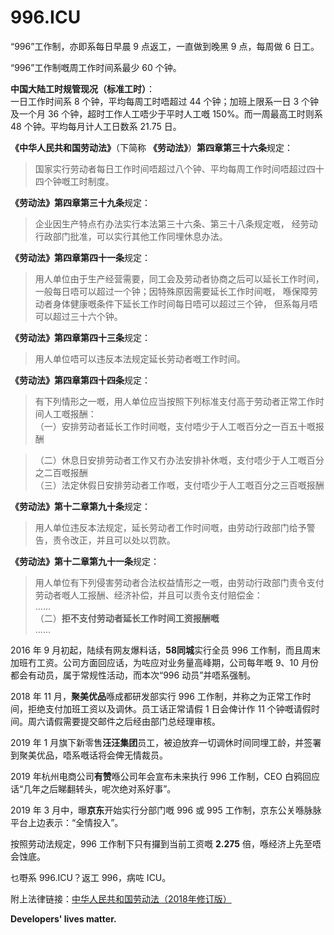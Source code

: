 996.ICU
===

“996”工作制，亦即系每日早晨 9 点返工，一直做到晚黑 9 点，每周做 6 日工。

“996”工作制嘅周工作时间系最少 60 个钟。

**中国大陆工时规管现况（标准工时）**：  
一日工作时间系 8 个钟，平均每周工时唔超过 44 个钟；加班上限系一日 3 个钟及一个月 36 个钟，超时工作人工唔少于平时人工嘅 150%。而一周最高工时则系 48 个钟。平均每月计人工日数系 21.75 日。  

**《中华人民共和国劳动法》**（下简称 **《劳动法》**）**第四章第三十六条**规定：  
> 国家实行劳动者每日工作时间唔超过八个钟、平均每周工作时间唔超过四十四个钟嘅工时制度。  

**《劳动法》第四章第三十九条**规定：  
> 企业因生产特点冇办法实行本法第三十六条、第三十八条规定嘅，
> 经劳动行政部门批准，可以实行其他工作同埋休息办法。  

**《劳动法》第四章第四十一条**规定：    
> 用人单位由于生产经营需要，同工会及劳动者协商之后可以延长工作时间，
> 一般每日唔可以超过一个钟；因特殊原因需要延长工作时间嘅，
> 喺保障劳动者身体健康嘅条件下延长工作时间每日唔可以超过三个钟，
> 但系每月唔可以超过三十六个钟。  

**《劳动法》第四章第四十三条**规定：  
> 用人单位唔可以违反本法规定延长劳动者嘅工作时间。  

**《劳动法》第四章第四十四条**规定：  
> 有下列情形之一嘅，用人单位应当按照下列标准支付高于劳动者正常工作时间人工嘅报酬：  
>   （一）安排劳动者延长工作时间嘅，支付唔少于人工嘅百分之一百五十嘅报酬  

>   （二）休息日安排劳动者工作又冇办法安排补休嘅，支付唔少于人工嘅百分之二百嘅报酬  
>   （三）法定休假日安排劳动者工作嘅，支付唔少于人工嘅百分之三百嘅报酬 

**《劳动法》第十二章第九十条**规定：  
> 用人单位违反本法规定，延长劳动者工作时间嘅，由劳动行政部门给予警告，责令改正，并且可以处以罚款。    

**《劳动法》第十二章第九十一条**规定：  
> 用人单位有下列侵害劳动者合法权益情形之一嘅，由劳动行政部门责令支付劳动者嘅人工报酬、经济补偿，并且可以责令支付赔偿金：  
>  ……  
>  （二）**拒不支付劳动者延长工作时间工资报酬嘅**  
>  ……

2016 年 9 月初起，陆续有网友爆料话，**58同城**实行全员 996 工作制，而且周末加班冇工资。公司方面回应话，为咗应对业务量高峰期，公司每年嘅 9、10 月份都会有动员，属于常规性活动，而本次“996 动员”并唔系强制。

2018 年 11 月，**聚美优品**喺成都研发部实行 996 工作制，并称之为正常工作时间，拒绝支付加班工资以及调休。员工话正常请假 1 日会俾计作 11 个钟嘅请假时间。周六请假需要提交邮件之后经由部门总经理审核。

2019 年 1 月旗下新零售**汪汪集团**员工，被迫放弃一切调休时间同埋工龄，并签署到聚美优品，唔系嘅话将会俾无情裁员。

2019 年杭州电商公司**有赞**喺公司年会宣布未来执行 996 工作制，CEO 白鸦回应话“几年之后睇翻转头，呢次绝对系好事”。

2019 年 3 月中，曝**京东**开始实行分部门嘅 996 或 995 工作制，京东公关喺脉脉平台上边表示：“全情投入”。

按照劳动法规定，996 工作制下只有攞到当前工资嘅 **2.275** 倍，喺经济上先至唔会蚀底。

乜嘢系 996.ICU？返工 996，病咗 ICU。

附上法律链接：[中华人民共和国劳动法（2018年修订版）](http://www.npc.gov.cn/npc/xinwen/2019-01/07/content_2070261.htm)

__Developers' lives matter.__
